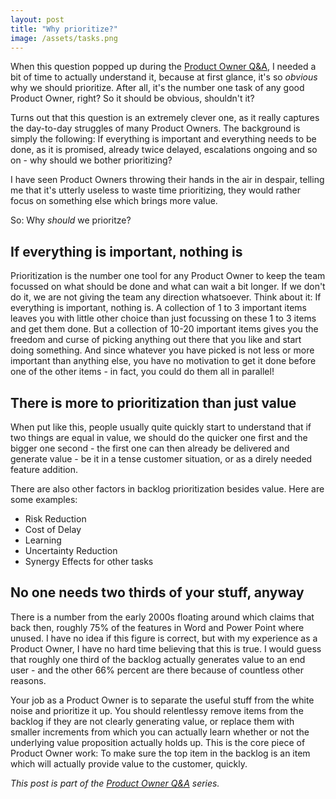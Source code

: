 ```yaml
---
layout: post
title: "Why prioritize?"
image: /assets/tasks.png
---
```

When this question popped up during the [Product Owner Q&A](/po_qa/start), I 
needed a bit of time to actually understand it, because at first glance, it's 
so *obvious* why we should prioritize. After all, it's the number one task of any
good Product Owner, right? So it should be obvious, shouldn't it?

Turns out that this question is an extremely clever one, as it really captures
the day-to-day struggles of many Product Owners. The background is simply the 
following:
If everything is important and everything needs to be done, as it is promised, 
already twice delayed, escalations ongoing and so on - why should we bother 
prioritizing?

I have seen Product Owners throwing their hands in the air in despair, telling 
me that it's utterly useless to waste time prioritizing, they would rather focus 
on something else which brings more value.

So: Why *should* we prioritze?

## If everything is important, nothing is

Prioritization is the number one tool for any Product Owner to keep the team 
focussed on what should be done and what can wait a bit longer. If we don't do it,
we are not giving the team any direction whatsoever. Think about it: If 
everything is important, nothing is. A collection of 1 to 3 important items leaves
you with little other choice than just focussing on these 1 to 3 items and get
them done. But a collection of 10-20 important items gives you the freedom and curse
of picking anything out there that you like and start doing something. And 
since whatever you have picked is not less or more important than anything else,
you have no motivation to get it done before one of the other items - in fact,
you could do them all in parallel!

## There is more to prioritization than just value

When put like this, people usually quite quickly start to understand that if two
things are equal in value, we should do the quicker one first and the bigger one
second - the first one can then already be delivered and generate value - be it 
in a tense customer situation, or as a direly needed feature addition.

There are also other factors in backlog prioritization besides value. Here are some
examples:

- Risk Reduction
- Cost of Delay
- Learning
- Uncertainty Reduction
- Synergy Effects for other tasks

## No one needs two thirds of your stuff, anyway
There is a number from the early 2000s floating around which claims that back 
then, roughly 75% of the features in Word and Power Point where unused. I have no 
idea if this figure is correct, but with my experience as a Product Owner, I 
have no hard time believing that this is true. I would guess that roughly one
third of the backlog actually generates value to an end user - and the other 66% 
percent are there because of countless other reasons.

Your job as a Product Owner is to separate the useful stuff from the white noise
and prioritize it up.  You should relentlessy remove items from the backlog if 
they are not clearly generating value, or replace them with smaller increments
from which you can  actually learn whether or not the underlying value
proposition actually holds up. This is the core piece of Product Owner work: To make sure the top item in the backlog is an item which will actually provide value to the customer, quickly.

_This post is part of the [Product Owner Q&A](/po_qa/start) series._